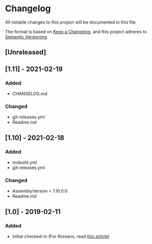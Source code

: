 # Changelog

All notable changes to this project will be documented in this file.

The format is based on [Keep a Changelog](https://keepachangelog.com/en/1.0.0/), and this project adheres to [Semantic Versioning](https://semver.org/spec/v2.0.0.html).

## [Unreleased]

## [1.11] - 2021-02-19

### Added
- CHANGELOG.md

### Changed
- git-releases.yml
- Readme.md

## [1.10] - 2021-02-18

### Added

- msbuild.yml
- git-releases.yml

### Changed

- AssemblyVersion = 1.10.0.0
- Readme.md

## [1.0] - 2019-02-11

### Added 

- Initial checked-in (For Koreans, read [this article](http://www.sysnet.pe.kr/2/0/11809))
